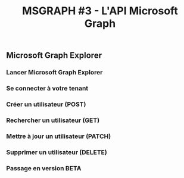 ﻿---
layout: post
title: "MSGRAPH #3 - L'API Microsoft Graph"
description: "Les spécificités de l'API web de Microsoft"
tableOfContent: "/2023/09/17/cours-msgraph-sommaire"
nextLink:
  name: "Partie 4"
  id: "/2023/09/17/cours-msgraph-004"
prevLink:
  name: "Partie 2"
  id: "/2023/09/17/cours-msgraph-002"
---

## Microsoft Graph Explorer

### Lancer Microsoft Graph Explorer

### Se connecter à votre tenant

### Créer un utilisateur (POST)

### Rechercher un utilisateur (GET)

### Mettre à jour un utilisateur (PATCH)

### Supprimer un utilisateur (DELETE)

### Passage en version BETA
